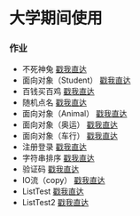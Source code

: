 # 大学期间使用

### 作业
- 不死神兔      [戳我直达](./homework/ImmortalRabbit.java ) 
- 面向对象（Student）  [戳我直达](./homework/Student ) 
- 百钱买百鸡  [戳我直达](./homework/Chicken.java ) 
- 随机点名  [戳我直达](./homework/随机点名/StudentDemo.java ) 
- 面向对象（Animal）  [戳我直达](./homework/Animal ) 
- 面向对象（奥运）  [戳我直达](./homework/Sport ) 
- 面向对象（车行）  [戳我直达](./homework/Car ) 
- 注册登录  [戳我直达](./homework/Login/test01.java ) 
- 字符串排序  [戳我直达](./homework/StrSort.java ) 
- 验证码  [戳我直达](./homework/Code.java ) 
- IO流（copy）  [戳我直达](./homework/Copy.java ) 
- ListTest   [戳我直达](./homework/list/ListDemo.java ) 
- ListTest2 [戳我直达](./homework/list/StudentTest.java) 

